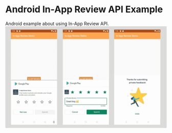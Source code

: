 Android In-App Review API Example
===================
Android example about using In-App Review API.  
![Screenshot](https://github.com/ZeynelErdiKarabulut/AndroidInAppReview/blob/master/in-app-review-android.png)



